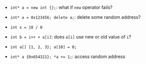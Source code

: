 * `int* a = new int {};`: what if `new` operator fails?

* `int* a = 0x123456; delete a;`: delete some random address?

* `int x = 10 / 0`

* `int b = i++ + a[i]`: does `a[i]` use new or old value of `i`?

* `int a[] {1, 2, 3}; a[10] = 0;`

* `int* a {0x654321}; *a += 1;`: access random address
